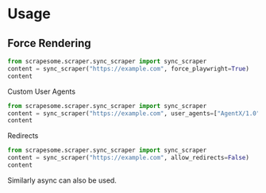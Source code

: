 
# Usage

## Force Rendering
```python
from scrapesome.scraper.sync_scraper import sync_scraper
content = sync_scraper("https://example.com", force_playwright=True)
content
```

Custom User Agents
```python
from scrapesome.scraper.sync_scraper import sync_scraper
content = sync_scraper("https://example.com", user_agents=["AgentX/1.0"])
content
```

Redirects
```python
from scrapesome.scraper.sync_scraper import sync_scraper
content = sync_scraper("https://example.com", allow_redirects=False)
content
```
Similarly async can also be used.
